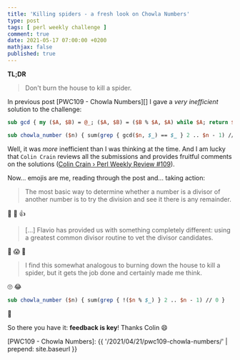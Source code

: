 ```yaml
---
title: 'Killing spiders - a fresh look on Chowla Numbers'
type: post
tags: [ perl weekly challenge ]
comment: true
date: 2021-05-17 07:00:00 +0200
mathjax: false
published: true
---
```


**TL;DR**

> Don't burn the house to kill a spider.

In previous post [PWC109 - Chowla Numbers][] I gave a *very inefficient*
solution to the challenge:

```perl
sub gcd { my ($A, $B) = @_; ($A, $B) = ($B % $A, $A) while $A; return $B }

sub chowla_number ($n) { sum(grep { gcd($n, $_) == $_ } 2 .. $n - 1) // 0 }
```

Well, it was *more* inefficient than I was thinking at the time. And I
am lucky that `Colin Crain` reviews all the submissions and provides
fruitful comments on the solutions ([Colin Crain › Perl Weekly Review #109][]).

Now... emojis are me, reading through the post and... taking action:


> The most basic way to determine whether a number is a divisor of
> another number is to try the division and see it there is any
> remainder.

🧐  💪 👍

> [...] Flavio has provided us with something completely different:
> using a greatest common divisor routine to vet the divisor candidates.

🤭  😱 🤯

> I find this somewhat analogous to burning down the house to kill a
> spider, but it gets the job done and certainly made me think.

🙄 😂

```perl
sub chowla_number ($n) { sum(grep { !($n % $_) } 2 .. $n - 1) // 0 }
```

🤗

So there you have it: **feedback is key**! Thanks Colin 😄

[Colin Crain › Perl Weekly Review #109]: https://perlweeklychallenge.org/blog/review-challenge-109/
[PWC109 - Chowla Numbers]: {{ '/2021/04/21/pwc109-chowla-numbers/' | prepend: site.baseurl }}
